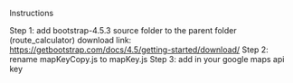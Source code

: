 Instructions

Step 1: add bootstrap-4.5.3 source folder to the parent folder (route_calculator)
download link: https://getbootstrap.com/docs/4.5/getting-started/download/
Step 2: rename mapKeyCopy.js to mapKey.js
Step 3: add in your google maps api key